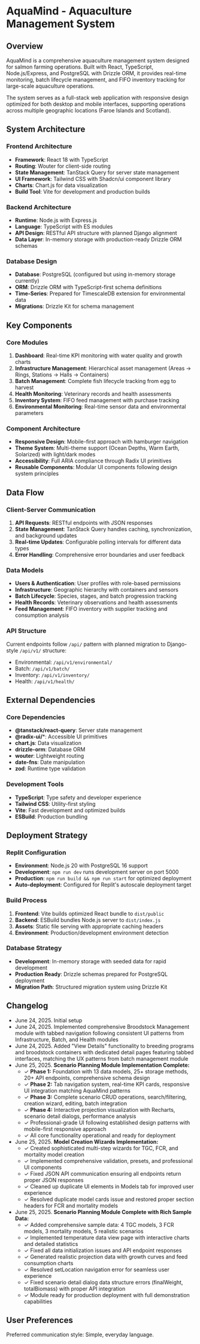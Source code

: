# AquaMind - Aquaculture Management System

## Overview

AquaMind is a comprehensive aquaculture management system designed for salmon farming operations. Built with React, TypeScript, Node.js/Express, and PostgreSQL with Drizzle ORM, it provides real-time monitoring, batch lifecycle management, and FIFO inventory tracking for large-scale aquaculture operations.

The system serves as a full-stack web application with responsive design optimized for both desktop and mobile interfaces, supporting operations across multiple geographic locations (Faroe Islands and Scotland).

## System Architecture

### Frontend Architecture
- **Framework**: React 18 with TypeScript
- **Routing**: Wouter for client-side routing
- **State Management**: TanStack Query for server state management
- **UI Framework**: Tailwind CSS with Shadcn/ui component library
- **Charts**: Chart.js for data visualization
- **Build Tool**: Vite for development and production builds

### Backend Architecture
- **Runtime**: Node.js with Express.js
- **Language**: TypeScript with ES modules
- **API Design**: RESTful API structure with planned Django alignment
- **Data Layer**: In-memory storage with production-ready Drizzle ORM schemas

### Database Design
- **Database**: PostgreSQL (configured but using in-memory storage currently)
- **ORM**: Drizzle ORM with TypeScript-first schema definitions
- **Time-Series**: Prepared for TimescaleDB extension for environmental data
- **Migrations**: Drizzle Kit for schema management

## Key Components

### Core Modules
1. **Dashboard**: Real-time KPI monitoring with water quality and growth charts
2. **Infrastructure Management**: Hierarchical asset management (Areas → Rings, Stations → Halls → Containers)
3. **Batch Management**: Complete fish lifecycle tracking from egg to harvest
4. **Health Monitoring**: Veterinary records and health assessments
5. **Inventory System**: FIFO feed management with purchase tracking
6. **Environmental Monitoring**: Real-time sensor data and environmental parameters

### Component Architecture
- **Responsive Design**: Mobile-first approach with hamburger navigation
- **Theme System**: Multi-theme support (Ocean Depths, Warm Earth, Solarized) with light/dark modes
- **Accessibility**: Full ARIA compliance through Radix UI primitives
- **Reusable Components**: Modular UI components following design system principles

## Data Flow

### Client-Server Communication
1. **API Requests**: RESTful endpoints with JSON responses
2. **State Management**: TanStack Query handles caching, synchronization, and background updates
3. **Real-time Updates**: Configurable polling intervals for different data types
4. **Error Handling**: Comprehensive error boundaries and user feedback

### Data Models
- **Users & Authentication**: User profiles with role-based permissions
- **Infrastructure**: Geographic hierarchy with containers and sensors
- **Batch Lifecycle**: Species, stages, and batch progression tracking
- **Health Records**: Veterinary observations and health assessments
- **Feed Management**: FIFO inventory with supplier tracking and consumption analysis

### API Structure
Current endpoints follow `/api/` pattern with planned migration to Django-style `/api/v1/` structure:
- Environmental: `/api/v1/environmental/`
- Batch: `/api/v1/batch/`
- Inventory: `/api/v1/inventory/`
- Health: `/api/v1/health/`

## External Dependencies

### Core Dependencies
- **@tanstack/react-query**: Server state management
- **@radix-ui/***: Accessible UI primitives
- **chart.js**: Data visualization
- **drizzle-orm**: Database ORM
- **wouter**: Lightweight routing
- **date-fns**: Date manipulation
- **zod**: Runtime type validation

### Development Tools
- **TypeScript**: Type safety and developer experience
- **Tailwind CSS**: Utility-first styling
- **Vite**: Fast development and optimized builds
- **ESBuild**: Production bundling

## Deployment Strategy

### Replit Configuration
- **Environment**: Node.js 20 with PostgreSQL 16 support
- **Development**: `npm run dev` runs development server on port 5000
- **Production**: `npm run build && npm run start` for optimized deployment
- **Auto-deployment**: Configured for Replit's autoscale deployment target

### Build Process
1. **Frontend**: Vite builds optimized React bundle to `dist/public`
2. **Backend**: ESBuild bundles Node.js server to `dist/index.js`
3. **Assets**: Static file serving with appropriate caching headers
4. **Environment**: Production/development environment detection

### Database Strategy
- **Development**: In-memory storage with seeded data for rapid development
- **Production Ready**: Drizzle schemas prepared for PostgreSQL deployment
- **Migration Path**: Structured migration system using Drizzle Kit

## Changelog

- June 24, 2025. Initial setup
- June 24, 2025. Implemented comprehensive Broodstock Management module with tabbed navigation following consistent UI patterns from Infrastructure, Batch, and Health modules
- June 24, 2025. Added "View Details" functionality to breeding programs and broodstock containers with dedicated detail pages featuring tabbed interfaces, matching the UX patterns from batch management module
- June 25, 2025. **Scenario Planning Module Implementation Complete:**
  - ✓ **Phase 1:** Foundation with 13 data models, 25+ storage methods, 20+ API endpoints, comprehensive schema design
  - ✓ **Phase 2:** Tab navigation system, real-time KPI cards, responsive UI integration matching AquaMind patterns
  - ✓ **Phase 3:** Complete scenario CRUD operations, search/filtering, creation wizard, editing, batch integration
  - ✓ **Phase 4:** Interactive projection visualization with Recharts, scenario detail dialogs, performance analysis
  - ✓ Professional-grade UI following established design patterns with mobile-first responsive approach
  - ✓ All core functionality operational and ready for deployment
- June 25, 2025. **Model Creation Wizards Implementation:**
  - ✓ Created sophisticated multi-step wizards for TGC, FCR, and mortality model creation
  - ✓ Implemented comprehensive validation, presets, and professional UI components
  - ✓ Fixed JSON API communication ensuring all endpoints return proper JSON responses
  - ✓ Cleaned up duplicate UI elements in Models tab for improved user experience
  - ✓ Resolved duplicate model cards issue and restored proper section headers for FCR and mortality models
- June 25, 2025. **Scenario Planning Module Complete with Rich Sample Data:**
  - ✓ Added comprehensive sample data: 4 TGC models, 3 FCR models, 3 mortality models, 5 realistic scenarios
  - ✓ Implemented temperature data view page with interactive charts and detailed statistics
  - ✓ Fixed all data initialization issues and API endpoint responses
  - ✓ Generated realistic projection data with growth curves and feed consumption charts
  - ✓ Resolved setLocation navigation error for seamless user experience
  - ✓ Fixed scenario detail dialog data structure errors (finalWeight, totalBiomass) with proper API integration
  - ✓ Module ready for production deployment with full demonstration capabilities

## User Preferences

Preferred communication style: Simple, everyday language.